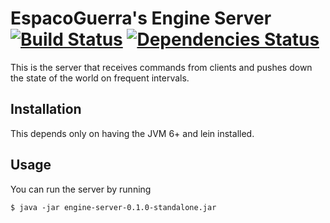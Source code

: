 # EspacoGuerra's Engine Server [![Build Status](https://snap-ci.com/espaco-guerra/engine-server/branch/master/build_image)](https://snap-ci.com/espaco-guerra/engine-server/branch/master) [![Dependencies Status](http://jarkeeper.com/espaco-guerra/engine-server/status.png)](http://jarkeeper.com/espaco-guerra/engine-server)

This is the server that receives commands from clients and pushes down the state of the world on frequent intervals.

## Installation

This depends only on having the JVM 6+ and lein installed.

## Usage

You can run the server by running

    $ java -jar engine-server-0.1.0-standalone.jar
